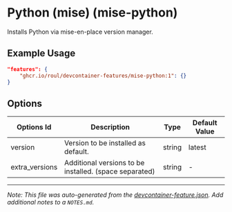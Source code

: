 
# Python (mise) (mise-python)

Installs Python via mise-en-place version manager.

## Example Usage

```json
"features": {
    "ghcr.io/roul/devcontainer-features/mise-python:1": {}
}
```

## Options

| Options Id | Description | Type | Default Value |
|-----|-----|-----|-----|
| version | Version to be installed as default. | string | latest |
| extra_versions | Additional versions to be installed. (space separated) | string | - |



---

_Note: This file was auto-generated from the [devcontainer-feature.json](https://github.com/RouL/devcontainer-features/blob/main/src/mise-python/devcontainer-feature.json).  Add additional notes to a `NOTES.md`._
